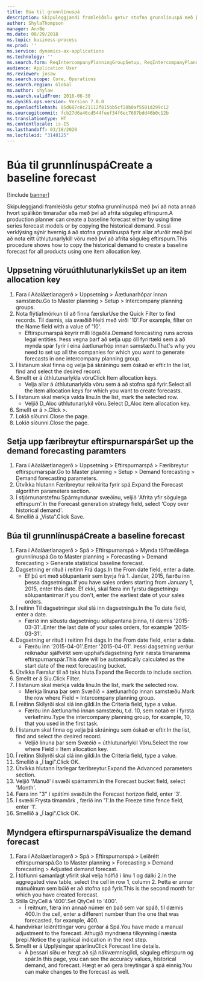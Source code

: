 ```yaml
---
title: Búa til grunnlínuspá
description: Skipuleggjandi framleiðslu getur stofna grunnlínuspá með því að nota annað hvort spálíkön tímaraðar eða með því að afrita söguleg eftirspurn.
author: ShylaThompson
manager: AnnBe
ms.date: 08/29/2018
ms.topic: business-process
ms.prod: ''
ms.service: dynamics-ax-applications
ms.technology: ''
ms.search.form: ReqIntercompanyPlanningGroupSetup, ReqIntercompanyPlanningGroupAllocKeys, ReqDemPlanForecastParameters, ReqDemPlanCreateForecastDialog, SysQueryForm, ReqDemPlanForecastViewer
audience: Application User
ms.reviewer: josaw
ms.search.scope: Core, Operations
ms.search.region: Global
ms.author: shylaw
ms.search.validFrom: 2016-06-30
ms.dyn365.ops.version: Version 7.0.0
ms.openlocfilehash: 85d687c0c21112f815bb5cf28b0af5501d299c12
ms.sourcegitcommit: fcb27d6a46cd544feef34f6ec7607bdd46b0c12b
ms.translationtype: HT
ms.contentlocale: is-IS
ms.lasthandoff: 03/18/2020
ms.locfileid: "3148125"
---
```

# <a name="create-a-baseline-forecast"></a><span data-ttu-id="8a447-103">Búa til grunnlínuspá</span><span class="sxs-lookup"><span data-stu-id="8a447-103">Create a baseline forecast</span></span>

[!include [banner](../../includes/banner.md)]

<span data-ttu-id="8a447-104">Skipuleggjandi framleiðslu getur stofna grunnlínuspá með því að nota annað hvort spálíkön tímaraðar eða með því að afrita söguleg eftirspurn.</span><span class="sxs-lookup"><span data-stu-id="8a447-104">A production planner can create a baseline forecast either by using time series forecast models or by copying the historical demand.</span></span> <span data-ttu-id="8a447-105">Þessi verklýsing sýnir hvernig á að stofna grunnlínuspá fyrir allar afurðir með því að nota eitt úthlutunarlykill vöru með því að afrita söguleg eftirspurn.</span><span class="sxs-lookup"><span data-stu-id="8a447-105">This procedure shows how to copy the historical demand to create a baseline forecast for all products using one item allocation key.</span></span> 


## <a name="set-up-an-item-allocation-key"></a><span data-ttu-id="8a447-106">Uppsetning vöruúthlutunarlykils</span><span class="sxs-lookup"><span data-stu-id="8a447-106">Set up an item allocation key</span></span>
1. <span data-ttu-id="8a447-107">Fara í Aðaláætlanagerð > Uppsetning > Áætlunarhópar innan samstæðu.</span><span class="sxs-lookup"><span data-stu-id="8a447-107">Go to Master planning > Setup > Intercompany planning groups.</span></span>
2. <span data-ttu-id="8a447-108">Nota flýtiafmörkun til að finna færslur</span><span class="sxs-lookup"><span data-stu-id="8a447-108">Use the Quick Filter to find records.</span></span> <span data-ttu-id="8a447-109">Til dæmis, sía svæðið Heiti með virði '10'.</span><span class="sxs-lookup"><span data-stu-id="8a447-109">For example, filter on the Name field with a value of '10'.</span></span>
    * <span data-ttu-id="8a447-110">Eftirspurnarspá keyrir milli lögaðila.</span><span class="sxs-lookup"><span data-stu-id="8a447-110">Demand forecasting runs across legal entities.</span></span> <span data-ttu-id="8a447-111">Þess vegna þarf að setja upp öll fyrirtæki sem á að mynda spár fyrir í eina áætlunarhóp innan samstæðu.</span><span class="sxs-lookup"><span data-stu-id="8a447-111">That's why you need to set up all the companies for which you want to generate forecasts in one intercompany planning group.</span></span>  
3. <span data-ttu-id="8a447-112">Í listanum skal finna og velja þá skráningu sem óskað er eftir.</span><span class="sxs-lookup"><span data-stu-id="8a447-112">In the list, find and select the desired record.</span></span>
4. <span data-ttu-id="8a447-113">Smellt er á úthlutunarlykla vöru</span><span class="sxs-lookup"><span data-stu-id="8a447-113">Click Item allocation keys.</span></span>
    * <span data-ttu-id="8a447-114">Velja allar á úthlutunarlykla vöru sem á að stofna spá fyrir.</span><span class="sxs-lookup"><span data-stu-id="8a447-114">Select all the item allocation keys for which you want to create forecasts.</span></span>  
5. <span data-ttu-id="8a447-115">Í listanum skal merkja valda línu.</span><span class="sxs-lookup"><span data-stu-id="8a447-115">In the list, mark the selected row.</span></span>
    * <span data-ttu-id="8a447-116">Veljið D_Aloc úthlutunarlykil vöru.</span><span class="sxs-lookup"><span data-stu-id="8a447-116">Select D_Aloc item allocation key.</span></span>  
6. <span data-ttu-id="8a447-117">Smellt er á >.</span><span class="sxs-lookup"><span data-stu-id="8a447-117">Click >.</span></span>
7. <span data-ttu-id="8a447-118">Lokið síðunni.</span><span class="sxs-lookup"><span data-stu-id="8a447-118">Close the page.</span></span>
8. <span data-ttu-id="8a447-119">Lokið síðunni.</span><span class="sxs-lookup"><span data-stu-id="8a447-119">Close the page.</span></span>

## <a name="set-up-the-demand-forecasting-paramters"></a><span data-ttu-id="8a447-120">Setja upp færibreytur eftirspurnarspár</span><span class="sxs-lookup"><span data-stu-id="8a447-120">Set up the demand forecasting paramters</span></span>
1. <span data-ttu-id="8a447-121">Fara í Aðaláætlanagerð > Uppsetning > Eftirspurnarspá > Færibreytur eftirspurnarspár.</span><span class="sxs-lookup"><span data-stu-id="8a447-121">Go to Master planning > Setup > Demand forecasting > Demand forecasting parameters.</span></span>
2. <span data-ttu-id="8a447-122">Útvíkka hlutann Færibreytur reiknirita fyrir spá.</span><span class="sxs-lookup"><span data-stu-id="8a447-122">Expand the Forecast algorithm parameters section.</span></span>
3. <span data-ttu-id="8a447-123">Í stjórnunarstefnu Spármyndunar svæðinu, veljið 'Afrita yfir sögulega eftirspurn'.</span><span class="sxs-lookup"><span data-stu-id="8a447-123">In the Forecast generation strategy field, select 'Copy over historical demand'.</span></span>
4. <span data-ttu-id="8a447-124">Smellið á „Vista“.</span><span class="sxs-lookup"><span data-stu-id="8a447-124">Click Save.</span></span>

## <a name="create-a-baseline-forecast"></a><span data-ttu-id="8a447-125">Búa til grunnlínuspá</span><span class="sxs-lookup"><span data-stu-id="8a447-125">Create a baseline forecast</span></span>
1. <span data-ttu-id="8a447-126">Fara í Aðaláætlanagerð > Spá > Eftirspurnarspá > Mynda tölfræðilega grunnlínuspá.</span><span class="sxs-lookup"><span data-stu-id="8a447-126">Go to Master planning > Forecasting > Demand forecasting > Generate statistical baseline forecast.</span></span>
2. <span data-ttu-id="8a447-127">Dagsetning er rituð í reitinn Frá dags.</span><span class="sxs-lookup"><span data-stu-id="8a447-127">In the From date field, enter a date.</span></span>
    * <span data-ttu-id="8a447-128">Ef þú ert með sölupantanir sem byrja frá 1. Janúar, 2015, færðu inn þessa dagsetningu.</span><span class="sxs-lookup"><span data-stu-id="8a447-128">If you have sales orders starting from January 1, 2015, enter this date.</span></span> <span data-ttu-id="8a447-129">Ef ekki, skal færa inn fyrstu dagsetningu sölupantanirnar.</span><span class="sxs-lookup"><span data-stu-id="8a447-129">If you don't, enter the earliest date of your sales orders.</span></span>  
3. <span data-ttu-id="8a447-130">Í reitinn Til dagsetningar skal slá inn dagsetningu.</span><span class="sxs-lookup"><span data-stu-id="8a447-130">In the To date field, enter a date.</span></span>
    * <span data-ttu-id="8a447-131">Færið inn síðustu dagsetningu sölupantana þinna, til dæmis '2015-03-31'..</span><span class="sxs-lookup"><span data-stu-id="8a447-131">Enter the last date of your sales orders, for example '2015-03-31'.</span></span>  
4. <span data-ttu-id="8a447-132">Dagsetning er rituð í reitinn Frá dags.</span><span class="sxs-lookup"><span data-stu-id="8a447-132">In the From date field, enter a date.</span></span>
    * <span data-ttu-id="8a447-133">Færðu inn '2015-04-01'.</span><span class="sxs-lookup"><span data-stu-id="8a447-133">Enter '2015-04-01'.</span></span> <span data-ttu-id="8a447-134">Þessi dagsetning verður reiknaður sjálfvirkt sem upphafsdagsetning fyrir næsta tímaramma eftirspurnarspár.</span><span class="sxs-lookup"><span data-stu-id="8a447-134">This date will be automatically calculated as the start date of the next forecasting bucket.</span></span>  
5. <span data-ttu-id="8a447-135">Útvíkka Færslur til að taka hluta.</span><span class="sxs-lookup"><span data-stu-id="8a447-135">Expand the Records to include section.</span></span>
6. <span data-ttu-id="8a447-136">Smellt er á Síu.</span><span class="sxs-lookup"><span data-stu-id="8a447-136">Click Filter.</span></span>
7. <span data-ttu-id="8a447-137">Í listanum skal merkja valda línu.</span><span class="sxs-lookup"><span data-stu-id="8a447-137">In the list, mark the selected row.</span></span>
    * <span data-ttu-id="8a447-138">Merkja línuna þar sem Svæðið = áætlunarhóp innan samstæðu.</span><span class="sxs-lookup"><span data-stu-id="8a447-138">Mark the row where Field = Intercompany planning group.</span></span>  
8. <span data-ttu-id="8a447-139">Í reitinn Skilyrði skal slá inn gildi.</span><span class="sxs-lookup"><span data-stu-id="8a447-139">In the Criteria field, type a value.</span></span>
    * <span data-ttu-id="8a447-140">Færðu inn áætlunarhó innan samstæðu, t.d. 10, sem notað er í fyrsta verkefninu.</span><span class="sxs-lookup"><span data-stu-id="8a447-140">Type the intercompany planning group, for example, 10, that you used in the first task.</span></span>  
9. <span data-ttu-id="8a447-141">Í listanum skal finna og velja þá skráningu sem óskað er eftir.</span><span class="sxs-lookup"><span data-stu-id="8a447-141">In the list, find and select the desired record.</span></span>
    * <span data-ttu-id="8a447-142">Veljið línuna þar sem Svæðið = úthlutunarlykil Vöru.</span><span class="sxs-lookup"><span data-stu-id="8a447-142">Select the row where Field = Item allocation key.</span></span>  
10. <span data-ttu-id="8a447-143">Í reitinn Skilyrði skal slá inn gildi.</span><span class="sxs-lookup"><span data-stu-id="8a447-143">In the Criteria field, type a value.</span></span>
11. <span data-ttu-id="8a447-144">Smellið á „Í lagi“.</span><span class="sxs-lookup"><span data-stu-id="8a447-144">Click OK.</span></span>
12. <span data-ttu-id="8a447-145">Útvíkka hlutann Ítarlegar færibreytur.</span><span class="sxs-lookup"><span data-stu-id="8a447-145">Expand the Advanced parameters section.</span></span>
13. <span data-ttu-id="8a447-146">Veljið 'Mánuð' í svæði spárrammi.</span><span class="sxs-lookup"><span data-stu-id="8a447-146">In the Forecast bucket field, select 'Month'.</span></span>
14. <span data-ttu-id="8a447-147">Færa inn "3" í spátími svæði.</span><span class="sxs-lookup"><span data-stu-id="8a447-147">In the Forecast horizon field, enter '3'.</span></span>
15. <span data-ttu-id="8a447-148">Í svæði Frysta tímamörk , færið inn '1'.</span><span class="sxs-lookup"><span data-stu-id="8a447-148">In the Freeze time fence field, enter '1'.</span></span>
16. <span data-ttu-id="8a447-149">Smellið á „Í lagi“.</span><span class="sxs-lookup"><span data-stu-id="8a447-149">Click OK.</span></span>

## <a name="visualize-the-demand-forecast"></a><span data-ttu-id="8a447-150">Myndgera eftirspurnarspá</span><span class="sxs-lookup"><span data-stu-id="8a447-150">Visualize the demand forecast</span></span>
1. <span data-ttu-id="8a447-151">Fara í Aðaláætlanagerð > Spá > Eftirspurnarspá > Leiðrétt eftirspurnarspá.</span><span class="sxs-lookup"><span data-stu-id="8a447-151">Go to Master planning > Forecasting > Demand forecasting > Adjusted demand forecast.</span></span>
2. <span data-ttu-id="8a447-152">Í töflunni samanlagt yfirlit skal velja hólfið í línu 1 og dálki 2.</span><span class="sxs-lookup"><span data-stu-id="8a447-152">In the aggregated view table, select the cell in row 1, column 2.</span></span> <span data-ttu-id="8a447-153">Þetta er annar mánuðinum sem búið er að stofna spá fyrir.</span><span class="sxs-lookup"><span data-stu-id="8a447-153">This is the second month for which you have created forecast.</span></span>
3. <span data-ttu-id="8a447-154">Stilla QtyCell á '400'.</span><span class="sxs-lookup"><span data-stu-id="8a447-154">Set QtyCell to '400'.</span></span>
    * <span data-ttu-id="8a447-155">Í reitnum, færa inn annað númer en það sem var spáð, til dæmis 400.</span><span class="sxs-lookup"><span data-stu-id="8a447-155">In the cell, enter a different number than the one that was forecasted, for example, 400.</span></span>  
4. <span data-ttu-id="8a447-156">handvirkar leiðréttingar voru gerðar á Spá.</span><span class="sxs-lookup"><span data-stu-id="8a447-156">You have made a manual adjustment to the forecast.</span></span> <span data-ttu-id="8a447-157">Athugið myndræna tilkynning í næsta þrepi.</span><span class="sxs-lookup"><span data-stu-id="8a447-157">Notice the graphical indication in the next step.</span></span>
5. <span data-ttu-id="8a447-158">Smellt er á Upplýsingar spárlínu</span><span class="sxs-lookup"><span data-stu-id="8a447-158">Click Forecast line details.</span></span>
    * <span data-ttu-id="8a447-159">Á þessari síðu er hægt að sjá nákvæmnisgildi, söguleg eftirspurn og spár.</span><span class="sxs-lookup"><span data-stu-id="8a447-159">In this page, you can see the accuracy values, historical demand, and forecast.</span></span> <span data-ttu-id="8a447-160">Hægt er að gera breytingar á spá einnig.</span><span class="sxs-lookup"><span data-stu-id="8a447-160">You can make changes to the forecast as well.</span></span>  

